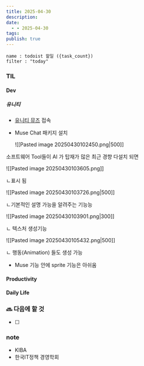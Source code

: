```yaml
---
title: 2025-04-30
description: 
date:
  - - 2025-04-30
tags: 
publish: true
---
```


```todoist
name : todoist 할일 ({task_count})
filter : "today"
```

### TIL
#### Dev

##### 유니티
- [유니티 뮤즈](https://unity.com/kr/products/muse) 접속
- Muse Chat 패키지 설치 

	![[Pasted image 20250430102450.png|500]]

소프트웨어 Tool들이 AI 가 탑재가 많은 최근 경향
다설치 되면

![[Pasted image 20250430103605.png]]

ㄴ표시 됨

![[Pasted image 20250430103726.png|500]]

ㄴ기본적인 설명 가능을 알려주는 기능능

![[Pasted image 20250430103901.png|300]]

ㄴ 텍스처 생성기능

![[Pasted image 20250430105432.png|500]]

ㄴ 행동(Animation) 들도 생성 가능
- Muse 기능 안에 sprite 기능은 아쉬움


#### Productivity

#### Daily Life

### 🔜 다음에 할 것
- [ ] 


### note
- KIBA
- 한국IT정책 경영학회
